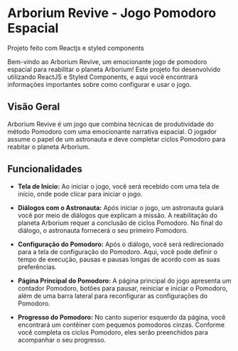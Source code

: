 # Arborium Revive - Jogo Pomodoro Espacial

Projeto feito com Reactjs e styled components

Bem-vindo ao Arborium Revive, um emocionante jogo de pomodoro espacial para reabilitar o planeta Arborium! Este projeto foi desenvolvido utilizando ReactJS e Styled Components, e aqui você encontrará informações importantes sobre como configurar e usar o jogo.

## Visão Geral

Arborium Revive é um jogo que combina técnicas de produtividade do método Pomodoro com uma emocionante narrativa espacial. O jogador assume o papel de um astronauta e deve completar ciclos Pomodoro para reabitar o planeta Arborium.

## Funcionalidades

- **Tela de Início:** Ao iniciar o jogo, você será recebido com uma tela de início, onde pode clicar para iniciar o jogo.

- **Diálogos com o Astronauta:** Após iniciar o jogo, um astronauta guiará você por meio de diálogos que explicam a missão. A reabilitação do planeta Arborium requer a conclusão de ciclos Pomodoro. No final do diálogo, o astronauta fornecerá o seu primeiro Pomodoro.

- **Configuração do Pomodoro:** Após o diálogo, você será redirecionado para a tela de configuração do Pomodoro. Aqui, você pode definir o tempo de execução, pausas e pausas longas de acordo com as suas preferências.

- **Página Principal do Pomodoro:** A página principal do jogo apresenta um contador Pomodoro, botões para pausar, reiniciar e iniciar o Pomodoro, além de uma barra lateral para reconfigurar as configurações do Pomodoro.

- **Progresso do Pomodoro:** No canto superior esquerdo da página, você encontrará um contêiner com pequenos pomodoros cinzas. Conforme você completa os ciclos Pomodoro, eles serão preenchidos para acompanhar o seu progresso.

